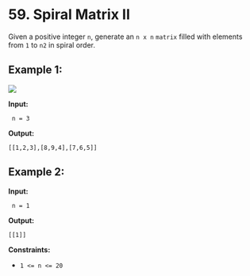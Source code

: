 # 59. Spiral Matrix II

Given a positive integer `n`, generate an `n x n` `matrix` filled with elements from `1` to `n2` in spiral order.

## **Example 1:**

![](https://assets.leetcode.com/uploads/2020/11/13/spiraln.jpg)

**Input:**

     n = 3
**Output:** 

    [[1,2,3],[8,9,4],[7,6,5]]

## **Example 2:**

**Input:**

     n = 1
**Output:** 

    [[1]]

**Constraints:**

*   `1 <= n <= 20`